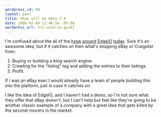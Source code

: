 ```yaml
--- 
wordpress_id: 98
layout: post
title: Ebay will be Ebay 2.0
date: 2006-02-09 12:46:54 -05:00
wordpress_url: urn:uuid:{a.guid}
---
```

<p>I'm confused about the all of the <a href="http://blogs.businessweek.com/the_thread/techbeat/archives/2006/02/edgeio_edges_ou.html" title="Edgeio Edges Toward Launch--and a Clash with E-Commerce Giants?">hype</a> <a href="http://scobleizer.wordpress.com/2006/02/09/edgeio-opens-new-era-in-blogging/" title="Edgeio opens new era in blogging">around</a> <a href="http://www.edgeio.com/" title="EdgeIO">EdgeIO</a> <a href="http://blogs.zdnet.com/BTL/?p=2565" title="Edgeio stakes out the listing tag">today</a>.  Sure it's an awesome idea, but if it catches on then what's stopping eBay or Craigslist from:</p>

<ol>
<li>Buying or building a blog search engine.</li>
<li>Crawling for the "listing" tag and adding the entries to their listings.</li>
<li>Profit.</li>
</ol>

<p>If I was an eBay exec I would already have a team of people building this into the platform, just in case it catches on.</p>

<p>I like the idea of EdgeIO, and I haven't had a demo, so I'm not sure what they offer that eBay doesn't, but I can't help but feel like they're going to be another classic example of a company with a great idea that gets killed by the second-movers in the market.</p>
